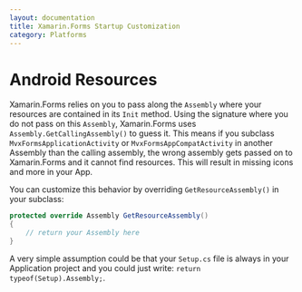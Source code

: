 ```yaml
---
layout: documentation
title: Xamarin.Forms Startup Customization
category: Platforms
---
```


# Android Resources

Xamarin.Forms relies on you to pass along the `Assembly` where your resources are contained
in its `Init` method. Using the signature where you do not pass on this `Assembly`,
Xamarin.Forms uses `Assembly.GetCallingAssembly()` to guess it. This means if you subclass `MvxFormsApplicationActivity` or 
`MvxFormsAppCompatActivity` in another Assembly than the calling assembly, the wrong assembly
gets passed on to Xamarin.Forms and it cannot find resources. This will result in missing 
icons and more in your App.

You can customize this behavior by overriding `GetResourceAssembly()` in your subclass:

```csharp
protected override Assembly GetResourceAssembly()
{
    // return your Assembly here
}
```

A very simple assumption could be that your `Setup.cs` file is always in your Application
project and you could just write: `return typeof(Setup).Assembly;`.
